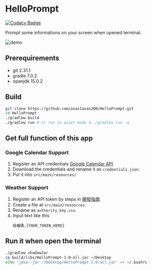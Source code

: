 # HelloPrompt

[![Codacy Badge](https://api.codacy.com/project/badge/Grade/2f022b61c14a433891b47ee329bc7900)](https://app.codacy.com/gh/asas1asas200/HelloPrompt?utm_source=github.com&utm_medium=referral&utm_content=asas1asas200/HelloPrompt&utm_campaign=Badge_Grade_Settings)

Prompt some informations on your screen when opened terminal.

![demo](https://i.imgur.com/ChaCjsi.png)

## Prerequirements

-   git 2.31.1
-   gradle 7.0.2
-   opanjdk 15.0.2

## Build

```sh
git clone https://github.com/asas1asas200/HelloPrompt.git
cd HelloPrompt
./gradlew build
./gradlew run # or run in quiet mode $ ./gradlew run -q 
```
## Get full function of this app

### Google Calendar Support
1.   Register an API credentials [Google Calendar API](https://console.cloud.google.com/marketplace/product/google/calendar-json.googleapis.com)
2.   Download the credentials and rename it as `credentials.json`.
3.   Put it into `src/main/resources/`

### Weather Support
1.   Register an API token by steps in [開發指南](https://opendata.cwb.gov.tw/devManual/insrtuction)
2.   Create a file at `src/main/resources`.
3.   Rename as `authority_key.csv`.
4.   Input text like this
      ```csv
      授權碼,{YOUR_TOKEN_HERE}
      ```

## Run it when open the terminal
```sh
./gradlew shadowJar
cp build/libs/HelloPrompt-1.0-all.jar ~/Desktop
echo 'java -jar ~/Desktop/HelloPrompt-1.0-all.jar' >> ~/.bashrc
```
